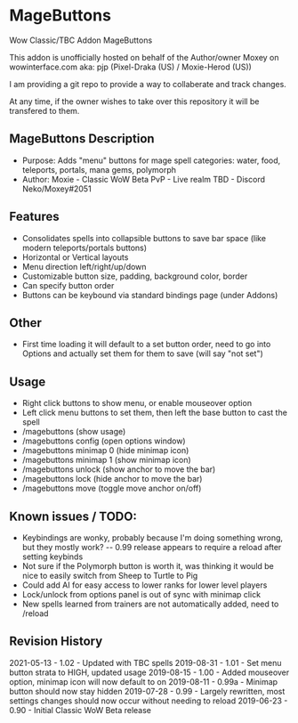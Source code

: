 # MageButtons
Wow Classic/TBC Addon MageButtons

This addon is unofficially hosted on behalf of the Author/owner Moxey on wowinterface.com aka: pjp (Pixel-Draka (US) / Moxie-Herod (US))

I am providing a git repo to provide a way to collaberate and track changes.

At any time, if the owner wishes to take over this repository it will be transfered to them.

## MageButtons Description

- Purpose: Adds "menu" buttons for mage spell categories: water, food, teleports, portals, mana gems, polymorph
- Author: Moxie <Alway East> - Classic WoW Beta PvP - Live realm TBD - Discord Neko/Moxey#2051

## Features
- Consolidates spells into collapsible buttons to save bar space (like modern teleports/portals buttons)
- Horizontal or Vertical layouts
- Menu direction left/right/up/down
- Customizable button size, padding, background color, border
- Can specify button order
- Buttons can be keybound via standard bindings page (under Addons)

## Other
- First time loading it will default to a set button order, need to go into Options and actually set them for them to save (will say "not set")

## Usage
- Right click buttons to show menu, or enable mouseover option
- Left click menu buttons to set them, then left the base button to cast the spell
- /magebuttons (show usage)
- /magebuttons config (open options window)
- /magebuttons minimap 0 (hide minimap icon)
- /magebuttons minimap 1 (show minimap icon)
- /magebuttons unlock (show anchor to move the bar)
- /magebuttons lock (hide anchor to move the bar)
- /magebuttons move (toggle move anchor on/off)

## Known issues / TODO:
- Keybindings are wonky, probably because I'm doing something wrong, but they mostly work?
-- 0.99 release appears to require a reload after setting keybinds
- Not sure if the Polymorph button is worth it, was thinking it would be nice to easily switch from Sheep to Turtle to Pig
- Could add AI for easy access to lower ranks for lower level players
- Lock/unlock from options panel is out of sync with minimap click
- New spells learned from trainers are not automatically added, need to /reload

## Revision History
2021-05-13 - 1.02 - Updated with TBC spells
2019-08-31 - 1.01 - Set menu button strata to HIGH, updated usage
2019-08-15 - 1.00 - Added mouseover option, minimap icon will now default to on
2019-08-11 - 0.99a - Minimap button should now stay hidden
2019-07-28 - 0.99 - Largely rewritten, most settings changes should now occur without needing to reload
2019-06-23 - 0.90 - Initial Classic WoW Beta release